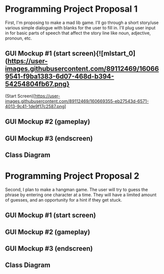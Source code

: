 # Programming Project Proposal 1
First, I'm proposing to make a mad lib game. I'll go through a short story/use various simple dialogue with blanks for the user to fill in. I'll plug user input in for basic parts of speech that affect the story line like noun, adjective, pronoun, etc. 

## GUI Mockup #1 (start screen){![mlstart_0](https://user-images.githubusercontent.com/89112469/160669541-f9ba1383-6d07-468d-b394-54254804fb67.png}
(Start Screen)[https://user-images.githubusercontent.com/89112469/160669355-eb27543d-6571-4013-9c41-1de9f17c2587.png]

## GUI Mockup #2 (gameplay)

## GUI Mockup #3 (endscreen)

## Class Diagram

# Programming Project Proposal 2
Second, I plan to make a hangman game. The user will try to guess the phrase by entering one character at a time. They will have a limited amount of guesses, and an opportunity for a hint if they get stuck. 

## GUI Mockup #1 (start screen)

## GUI Mockup #2 (gameplay)

## GUI Mockup #3 (endscreen)

## Class Diagram
